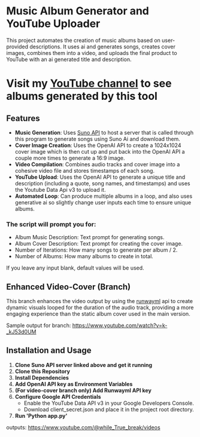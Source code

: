 # Music Album Generator and YouTube Uploader

This project automates the creation of music albums based on user-provided descriptions. It uses ai and generates songs, creates cover images, combines them into a video, and uploads the final product to YouTube with an ai generated title and description.

# Visit my [YouTube channel](https://www.youtube.com/@while_True_break/videos) to see albums generated by this tool

## Features
- **Music Generation**:
Uses [Suno API](https://github.com/gcui-art/suno-api) to host a server that is called through this program to generate songs using Suno Ai and download them.
- **Cover Image Creation**: Uses the OpenAI API to create a 1024x1024 cover image which is then cut up and put back into the OpenAI API a couple more times to generate a 16:9 image.
- **Video Compilation**: Combines audio tracks and cover image into a cohesive video file and stores timestamps of each song.
- **YouTube Upload**: Uses the OpenAI API to generate a unique title and description (including a quote, song names, and timestamps) and uses the Youtube Data Api v3 to upload it.
- **Automated Loop**: Can produce multiple albums in a loop, and also uses generative ai so slightly change user inputs each time to ensure unique albums.

 ### The script will prompt you for:
- Album Music Description: Text prompt for generating songs.
- Album Cover Description: Text prompt for creating the cover image.
- Number of Iterations: How many songs to generate per album / 2.
- Number of Albums: How many albums to create in total.
  
If you leave any input blank, default values will be used.

## Enhanced Video-Cover (Branch)

This branch enhances the video output by using the [runwayml](https://runwayml.com/) api to create dynamic visuals looped for the duration of the audio track, providing a more engaging experience than the static album cover used in the main version.

Sample output for branch: https://www.youtube.com/watch?v=k-_kJ53d0UM

## Installation and Usage

1. **Clone Suno API server linked above and get it running**
2. **Clone this Repository**
3. **Install Dependencies**
4. **Add OpenAI API key as Environment Variables**
5. **(For video-cover branch only) Add Runwayml API key**
6. **Configure Google API Credentials**
   - Enable the YouTube Data API v3 in your Google Developers Console.
   - Download client_secret.json and place it in the project root directory.
7. **Run 'Python app.py'**

outputs:
https://www.youtube.com/@while_True_break/videos



